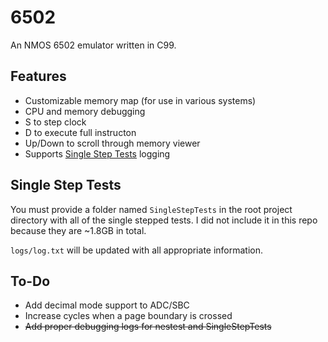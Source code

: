 # 6502
An NMOS 6502 emulator written in C99.

## Features
- Customizable memory map (for use in various systems)
- CPU and memory debugging
- S to step clock
- D to execute full instructon
- Up/Down to scroll through memory viewer
- Supports [Single Step Tests](https://github.com/SingleStepTests/65x02/tree/main/6502) logging

## Single Step Tests
You must provide a folder named `SingleStepTests` in the root project directory with all of the single stepped tests. I did not include it in this repo because they are ~1.8GB in total.

`logs/log.txt` will be updated with all appropriate information.

## To-Do
- Add decimal mode support to ADC/SBC
- Increase cycles when a page boundary is crossed
- ~~Add proper debugging logs for nestest and SingleStepTests~~
